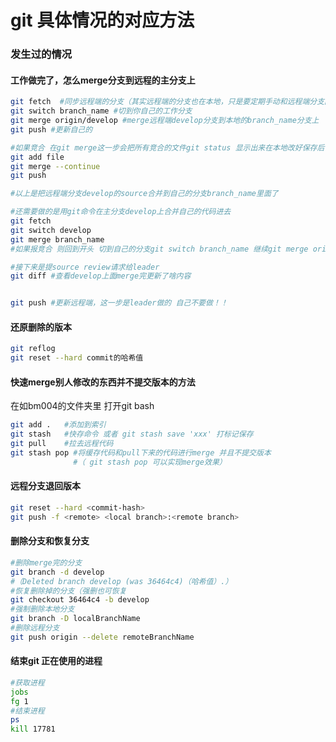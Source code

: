# git 具体情况的对应方法

### 发生过的情况

#### 工作做完了，怎么merge分支到远程的主分支上

```bash
git fetch  #同步远程端的分支（其实远程端的分支也在本地，只是要定期手动和远程端分支同步）
git switch branch_name #切到你自己的工作分支
git merge origin/develop #merge远程端develop分支到本地的branch_name分支上
git push #更新自己的

#如果竞合 在git merge这一步会把所有竞合的文件git status 显示出来在本地改好保存后
git add file
git merge --continue
git push

#以上是把远程端分支develop的source合并到自己的分支branch_name里面了

#还需要做的是用git命令在主分支develop上合并自己的代码进去
git fetch 
git switch develop
git merge branch_name
#如果报竞合 则回到开头 切到自己的分支git switch branch_name 继续git merge origin/develop 直到解决竞合。然后再切回 develop分支，执行上面三行代码，继续往下做

#接下来是提source review请求给leader
git diff #查看develop上面merge完更新了啥内容


git push #更新远程端，这一步是leader做的 自己不要做！！
```

#### 还原删除的版本

```bash
git reflog
git reset --hard commit的哈希值
```

#### 快速merge别人修改的东西并不提交版本的方法
在如bm004的文件夹里 打开git bash

```bash
git add .   #添加到索引
git stash   #快存命令 或者 git stash save 'xxx' 打标记保存
git pull    #拉去远程代码
git stash pop #将缓存代码和pull下来的代码进行merge 并且不提交版本
              #（ git stash pop 可以实现merge效果）
```

#### 远程分支退回版本

```bash
git reset --hard <commit-hash>  
git push -f <remote> <local branch>:<remote branch>
```

#### 删除分支和恢复分支

```bash
#删除merge完的分支 
git branch -d develop 
#（Deleted branch develop (was 36464c4)（哈希值）.） 
#恢复删除掉的分支（强删也可恢复 
git checkout 36464c4 -b develop 
#强制删除本地分支 
git branch -D localBranchName 
#删除远程分支 
git push origin --delete remoteBranchName
```

#### 结束git 正在使用的进程

```bash
#获取进程
jobs
fg 1
#结束进程
ps
kill 17781
```
